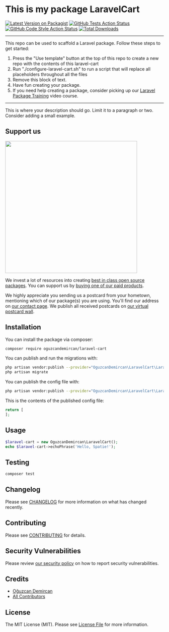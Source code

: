 # This is my package LaravelCart

[![Latest Version on Packagist](https://img.shields.io/packagist/v/oguzcandemircan/laravel-cart.svg?style=flat-square)](https://packagist.org/packages/oguzcandemircan/laravel-cart)
[![GitHub Tests Action Status](https://img.shields.io/github/workflow/status/oguzcandemircan/laravel-cart/run-tests?label=tests)](https://github.com/oguzcandemircan/laravel-cart/actions?query=workflow%3Arun-tests+branch%3Amain)
[![GitHub Code Style Action Status](https://img.shields.io/github/workflow/status/oguzcandemircan/laravel-cart/Check%20&%20fix%20styling?label=code%20style)](https://github.com/oguzcandemircan/laravel-cart/actions?query=workflow%3A"Check+%26+fix+styling"+branch%3Amain)
[![Total Downloads](https://img.shields.io/packagist/dt/oguzcandemircan/laravel-cart.svg?style=flat-square)](https://packagist.org/packages/oguzcandemircan/laravel-cart)

---
This repo can be used to scaffold a Laravel package. Follow these steps to get started:

1. Press the "Use template" button at the top of this repo to create a new repo with the contents of this laravel-cart
2. Run "./configure-laravel-cart.sh" to run a script that will replace all placeholders throughout all the files
3. Remove this block of text.
4. Have fun creating your package.
5. If you need help creating a package, consider picking up our <a href="https://laravelpackage.training">Laravel Package Training</a> video course.
---

This is where your description should go. Limit it to a paragraph or two. Consider adding a small example.

## Support us

[<img src="https://github-ads.s3.eu-central-1.amazonaws.com/laravel-cart.jpg?t=1" width="419px" />](https://spatie.be/github-ad-click/laravel-cart)

We invest a lot of resources into creating [best in class open source packages](https://spatie.be/open-source). You can support us by [buying one of our paid products](https://spatie.be/open-source/support-us).

We highly appreciate you sending us a postcard from your hometown, mentioning which of our package(s) you are using. You'll find our address on [our contact page](https://spatie.be/about-us). We publish all received postcards on [our virtual postcard wall](https://spatie.be/open-source/postcards).

## Installation

You can install the package via composer:

```bash
composer require oguzcandemircan/laravel-cart
```

You can publish and run the migrations with:

```bash
php artisan vendor:publish --provider="OguzcanDemircan\LaravelCart\LaravelCartServiceProvider" --tag="laravel-cart-migrations"
php artisan migrate
```

You can publish the config file with:
```bash
php artisan vendor:publish --provider="OguzcanDemircan\LaravelCart\LaravelCartServiceProvider" --tag="laravel-cart-config"
```

This is the contents of the published config file:

```php
return [
];
```

## Usage

```php
$laravel-cart = new OguzcanDemircan\LaravelCart();
echo $laravel-cart->echoPhrase('Hello, Spatie!');
```

## Testing

```bash
composer test
```

## Changelog

Please see [CHANGELOG](CHANGELOG.md) for more information on what has changed recently.

## Contributing

Please see [CONTRIBUTING](.github/CONTRIBUTING.md) for details.

## Security Vulnerabilities

Please review [our security policy](../../security/policy) on how to report security vulnerabilities.

## Credits

- [Oğuzcan Demircan](https://github.com/oguzcandemircan)
- [All Contributors](../../contributors)

## License

The MIT License (MIT). Please see [License File](LICENSE.md) for more information.
